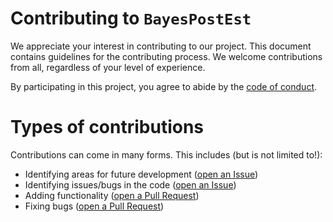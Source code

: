 # Contributing to `BayesPostEst`

We appreciate your interest in contributing to our project. This document contains guidelines for the contributing process. We welcome contributions from all, regardless of your level of experience.

By participating in this project, you agree to abide by the [code of conduct](CODE_OF_CONDUCT.md).

# Types of contributions 

Contributions can come in many forms. This includes (but is not limited to!):

- Identifying areas for future development ([open an Issue](https://github.com/ShanaScogin/modeLLtest/issues))
- Identifying issues/bugs in the code ([open an Issue](https://github.com/ShanaScogin/modeLLtest/issues))
- Adding functionality ([open a Pull Request](https://github.com/ShanaScogin/modeLLtest/pulls))
- Fixing bugs ([open a Pull Request](https://github.com/ShanaScogin/modeLLtest/pulls))
